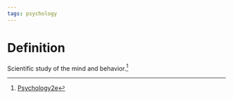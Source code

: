 ```yaml
---
tags: psychology
---
```


# Definition

Scientific study of the mind and behavior.[^1]

[^1]: [Psychology2e](zotero://open-pdf/library/items/SSTBV7L5?page=20)